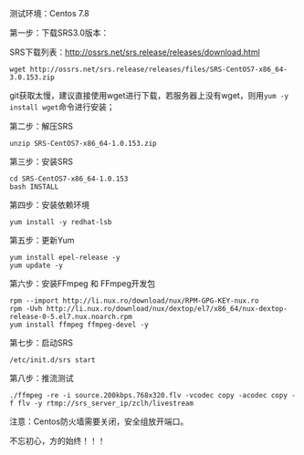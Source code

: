 测试环境：Centos 7.8

第一步：下载SRS3.0版本：

SRS下载列表：http://ossrs.net/srs.release/releases/download.html

    wget http://ossrs.net/srs.release/releases/files/SRS-CentOS7-x86_64-3.0.153.zip

git获取太慢，建议直接使用wget进行下载，若服务器上没有wget，则用`yum -y install wget`命令进行安装；

第二步：解压SRS

    unzip SRS-CentOS7-x86_64-1.0.153.zip

第三步：安装SRS

    cd SRS-CentOS7-x86_64-1.0.153
    bash INSTALL

第四步：安装依赖环境

    yum install -y redhat-lsb

第五步：更新Yum

    yum install epel-release -y
    yum update -y

第六步：安装FFmpeg 和 FFmpeg开发包

    rpm --import http://li.nux.ro/download/nux/RPM-GPG-KEY-nux.ro
    rpm -Uvh http://li.nux.ro/download/nux/dextop/el7/x86_64/nux-dextop-release-0-5.el7.nux.noarch.rpm
    yum install ffmpeg ffmpeg-devel -y

第七步：启动SRS

    /etc/init.d/srs start

第八步：推流测试


    ./ffmpeg -re -i source.200kbps.768x320.flv -vcodec copy -acodec copy -f flv -y rtmp://srs_server_ip/zclh/livestream

注意：Centos防火墙需要关闭，安全组放开端口。

不忘初心，方的始终！！！